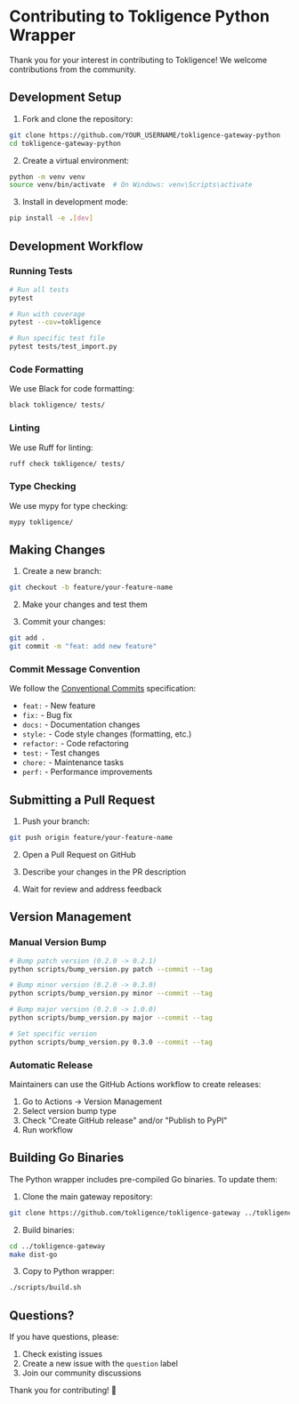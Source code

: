 # Contributing to Tokligence Python Wrapper

Thank you for your interest in contributing to Tokligence! We welcome contributions from the community.

## Development Setup

1. Fork and clone the repository:
```bash
git clone https://github.com/YOUR_USERNAME/tokligence-gateway-python
cd tokligence-gateway-python
```

2. Create a virtual environment:
```bash
python -m venv venv
source venv/bin/activate  # On Windows: venv\Scripts\activate
```

3. Install in development mode:
```bash
pip install -e .[dev]
```

## Development Workflow

### Running Tests

```bash
# Run all tests
pytest

# Run with coverage
pytest --cov=tokligence

# Run specific test file
pytest tests/test_import.py
```

### Code Formatting

We use Black for code formatting:
```bash
black tokligence/ tests/
```

### Linting

We use Ruff for linting:
```bash
ruff check tokligence/ tests/
```

### Type Checking

We use mypy for type checking:
```bash
mypy tokligence/
```

## Making Changes

1. Create a new branch:
```bash
git checkout -b feature/your-feature-name
```

2. Make your changes and test them

3. Commit your changes:
```bash
git add .
git commit -m "feat: add new feature"
```

### Commit Message Convention

We follow the [Conventional Commits](https://www.conventionalcommits.org/) specification:

- `feat:` - New feature
- `fix:` - Bug fix
- `docs:` - Documentation changes
- `style:` - Code style changes (formatting, etc.)
- `refactor:` - Code refactoring
- `test:` - Test changes
- `chore:` - Maintenance tasks
- `perf:` - Performance improvements

## Submitting a Pull Request

1. Push your branch:
```bash
git push origin feature/your-feature-name
```

2. Open a Pull Request on GitHub

3. Describe your changes in the PR description

4. Wait for review and address feedback

## Version Management

### Manual Version Bump

```bash
# Bump patch version (0.2.0 -> 0.2.1)
python scripts/bump_version.py patch --commit --tag

# Bump minor version (0.2.0 -> 0.3.0)
python scripts/bump_version.py minor --commit --tag

# Bump major version (0.2.0 -> 1.0.0)
python scripts/bump_version.py major --commit --tag

# Set specific version
python scripts/bump_version.py 0.3.0 --commit --tag
```

### Automatic Release

Maintainers can use the GitHub Actions workflow to create releases:

1. Go to Actions → Version Management
2. Select version bump type
3. Check "Create GitHub release" and/or "Publish to PyPI"
4. Run workflow

## Building Go Binaries

The Python wrapper includes pre-compiled Go binaries. To update them:

1. Clone the main gateway repository:
```bash
git clone https://github.com/tokligence/tokligence-gateway ../tokligence-gateway
```

2. Build binaries:
```bash
cd ../tokligence-gateway
make dist-go
```

3. Copy to Python wrapper:
```bash
./scripts/build.sh
```

## Questions?

If you have questions, please:
1. Check existing issues
2. Create a new issue with the `question` label
3. Join our community discussions

Thank you for contributing! 🎉